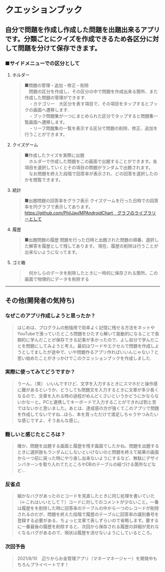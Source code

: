 # クエッションブック
## 自分で問題を作成し作成した問題を出題出来るアプリです。分類ごとにクイズを作成できるため各区分に対して問題を分けて保存できます。
### ■サイドメニューでの区分として
 1. ホルダー 
    >■問題の管理・追加・修正・削除  
    >　問題の区分を作成し、その区分の中で問題を作成出来る箇所、また作成した問題の管理ができます.  
    >　・カテゴリー　大区分を表す項目で、その項目をタップするとブックの画面へ遷移します.    
    >　・ブック問題集が一つにまとめられた区分でタップすると問題集一覧画面へ遷移します。  
    >　・リーフ問題集の一覧を表示する区分で問題の削除、修正、追加を行うことができます。
  2. クイズゲーム
     >■作成したクイズを実際に出題  
     >　ホルダーで作成した問題をこの画面で出題することができます。各項目を選択していくとその項目の問題がランダムで出題されます。
     >　なお問題を終えた段階で回答率が表示され、どの回答を選択したのかを閲覧できます。  
  3. 統計
     >■出題問題の回答率をグラフ表示
     >クイズゲームを行った日時での回答率を円グラフで表示してあります。　　
     >https://github.com/PhilJay/MPAndroidChart　グラフのライブラリーとして
  4. 履歴
     >■出題問題の履歴
     >問題を行った日時と出題された問題の順番、選択した解答を履歴として残してあります。
     >現在、履歴の削除は行うことが出来ないようになってます。
  5. ゴミ箱
     >　何かしらのデータを削除したときに一時的に保存される箇所。この画面で物理的にデータを削除する  
  ___
## その他(開発者の気持ち)
### なぜこのアプリ作成しようと思ったか？
>はじめは、プログラムの勉強用で効率よく記憶に残せる方法をネットやYouTubeで漁っていたところ問題をひたすら解いて能動的になることで長期的に学んだことが保存できる記事が多かったので、よし自分で学んだことを問題にしてみようと考え。最初はワードやエクセルで問題を作成しようとしてましたが途中で、いや問題作るアプリ作ればいいんじゃない？と思い始めたことがきっかけでこのクエッションブックを作成しました.  

### 実際に使ってみてどうですか？
>うーん、（笑） いいんですけど、文字を入力するときにスマホだと操作感に難があるというか、どうしても問題文を入力するときに文章が多少長くなるので、文章を入れる時の過程がめんどくさいというかどうにかならないかなーと。PCと連携してキーボードで入力することができれば割と苦ではないかと思いました。あとは、達成感の方が強くてこのアプリで問題を作成してないですね...ほら、本を買っただけで満足しちゃうやつみたいな感じですよ、そうあんな感じ。

### 難しいと感じたところは？
>確か、問題を出題する画面と履歴を残す画面でしたかね、問題を出題するときに選択肢もランダムにしないといけないのと問題を終えて結果の画面から一つ前に戻った時にやり直し出来ないようにするなど、無駄にデザインパターンを取り入れてたところやDBのテーブルの紐づける箇所などなど...

### 反省点
>細かなバグがあったのとコードを見直したときに同じ処理を書いていた（←これはいいとして？）コードに対してのコメントが少ないこと。一番は履歴をを削除した時に回答率のテーブルの中から一つのレコードが削除されるのだが、問題を終えた段階で履歴のテーブルに回答率の識別番号を登録する必要がある、ちょっと文章で表しずらいので省略します。要するに一番最後の履歴を削除すると、次回から保存される履歴の詳細が見れなくなるバグがあるので、現状は履歴を消せないようにしているところ。

### 次回予告
>2021/8/10　辺りからお金管理アプリ（マネーマネージャー）を開発中もちろんプライベートです！
